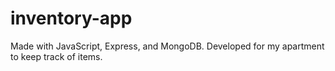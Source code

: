 # inventory-app

Made with JavaScript, Express, and MongoDB.
Developed for my apartment to keep track of items.
